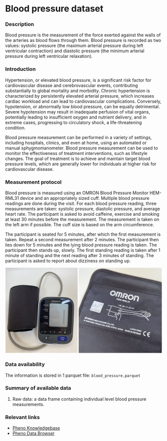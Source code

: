 # Blood pressure dataset 

### Description

Blood pressure is the measurement of the force exerted against the walls of the arteries as blood flows through them. Blood pressure is recorded as two values: systolic pressure (the maximum arterial pressure during left ventricular contraction) and diastolic pressure (the minimum arterial pressure during left ventricular relaxation).

### Introduction

Hypertension, or elevated blood pressure, is a significant risk factor for cardiovascular disease and cerebrovascular events, contributing substantially to global mortality and morbidity. Chronic hypertension is characterized by persistently elevated arterial pressure, which increases cardiac workload and can lead to cardiovascular complications. Conversely, hypotension, or abnormally low blood pressure, can be equally detrimental. Severe hypotension may result in inadequate perfusion of vital organs, potentially leading to insufficient oxygen and nutrient delivery, and in extreme cases, progressing to circulatory shock, a life-threatening condition.

Blood pressure measurement can be performed in a variety of settings, including hospitals, clinics, and even at home, using an automated or manual sphygmomanometer. Blood pressure measurement can be used to monitor the effectiveness of treatment interventions, such as lifestyle changes. The goal of treatment is to achieve and maintain target blood pressure levels, which are generally lower for individuals at higher risk for cardiovascular disease. 

### Measurement protocol 
<!-- long measurment protocol for the data browser -->
Blood pressure is measured using an OMRON Blood Pressure Monitor HEM-RML31 device and an appropriately sized cuff. Multiple blood pressure readings are done during the visit. For each blood pressure reading, three measurements are taken: systolic pressure, diastolic pressure, and average heart rate. The participant is asked to avoid caffeine, exercise and smoking at least 30 minutes before the measurement. The measurement is taken on the left arm if possible. The cuff size is based on the arm circumference. 

The participant is seated for 5 minutes, after which the first measurement is taken. Repeat a second measurement after 2 minutes. The participant then lies down for 5 minutes and the lying blood pressure reading is taken. The participant then stands up, slowly. The first standing reading is taken after 1 minute of standing and the next reading after 3 minutes of standing. The participant is asked to report about dizziness on standing up.

![image alt](blood_pressure_info.png)

### Data availability 
<!-- for the example notebooks -->
The information is stored in 1 parquet file: `blood_pressure.parquet`

### Summary of available data 
<!-- for the data browser -->
1. Raw data: a data frame containing individual level blood pressure measurements.

### Relevant links

* [Pheno Knowledgebase](https://knowledgebase.pheno.ai/datasets/007-blood_pressure.html)
* [Pheno Data Browser](https://pheno-demo-app.vercel.app/folder/7)
